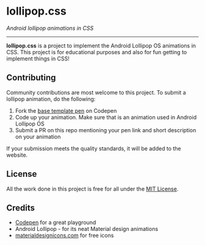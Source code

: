 lollipop.css
=====
*Android lollipop animations in CSS*
***

**lollipop.css** is a project to implement the Android Lollipop OS animations in CSS. This project is for educational purposes and also for fun getting to implement things in CSS!


Contributing
-----

Community contributions are most welcome to this project. To submit a lollipop animation, do the following:

1. Fork the [base template pen](http://codepen.io/chinchang/pen/eNdaQE) on Codepen
2. Code up your animation. Make sure that is an animation used in Android Lollipop OS
3. Submit a PR on this repo mentioning your pen link and short description on your animation

If your submission meets the quality standards, it will be added to the website.

License
-----

All the work done in this project is free for all under the [MIT License](http://opensource.org/licenses/MIT).


Credits
-----

- [Codepen](https://codepen.io) for a great playground
- Android Lollipop - for its neat Material design animations
- [materialdesignicons.com](https://materialdesignicons.com/) for free icons